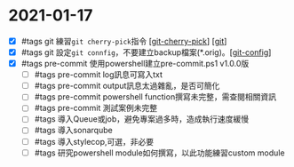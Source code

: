 # 2021-01-17

- [x] #tags git 練習`git cherry-pick`指令 [[git-cherry-pick]] [[git]]
- [x] #tags git 設定`git connfig`，不要建立backup檔案(*.orig)。[[git-config]]
- [x] #tags pre-commit 使用powershell建立pre-commit.ps1 v1.0.0版
    - [ ] #tags pre-commit log訊息可寫入txt
    - [ ] #tags pre-commit output訊息太過雜亂，是否可簡化
    - [ ] #tags pre-commit powershell function撰寫未完整，需查閱相關資訊
    - [ ] #tags pre-commit 測試案例未完整
    - [ ] #tags 導入Queue或job，避免專案過多時，造成執行速度緩慢
    - [ ] #tags 導入sonarqube
    - [ ] #tags 導入stylecop,可選，非必要
    - [ ] #tags 研究powershell module如何撰寫，以此功能練習custom module

[//begin]: # "Autogenerated link references for markdown compatibility"
[git-cherry-pick]: ../../develop/tool/source-control/git/git-cherry-pick.md "Git Cherry Pick"
[git]: ../../develop/tool/source-control/git/git.md "Git"
[git-config]: ../../develop/tool/source-control/git/git-config.md "Git Config"
[//end]: # "Autogenerated link references"